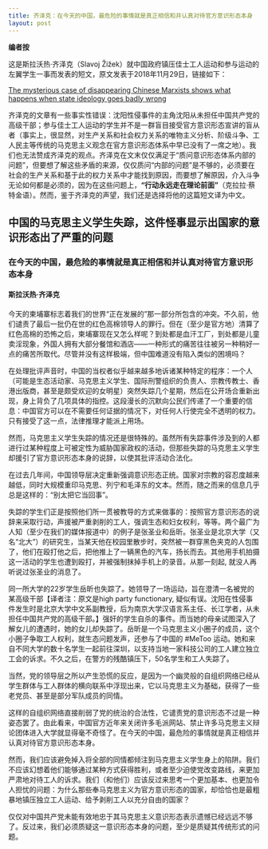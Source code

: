 ```yaml
---
title: 齐泽克：在今天的中国，最危险的事情就是真正相信和并认真对待官方意识形态本身
layout: post
---
```


**编者按**

这是斯拉沃热·齐泽克（Slavoj Žižek）就中国政府镇压佳士工人运动和参与运动的左翼学生一事而发表的短文，原文发表于2018年11月29日，链接如下：

[The mysterious case of disappearing Chinese Marxists shows what happens when state ideology goes badly wrong](https://www.independent.co.uk/voices/china-missing-marxists-communists-dissidents-students-beijing-peking-university-a8657621.html)

 齐泽克的文章有一些事实性错误：沈阳性侵事件的主角沈阳从未担任中国共产党的高级干部；参与佳士工人运动的学生并不是一群盲目接受官方意识形态宣讲的盲从者（事实上，很显然，对生产关系和社会权力关系的唯物主义分析、阶级斗争、工人民主等传统的马克思主义观念在官方意识形态体系中早已没有了一席之地）。我们也无法赞成齐泽克的观点。齐泽克在文末仅仅满足于“质问意识形态体系内部的问题”，但要想了解这些矛盾的来源，仅仅质问“内部的问题”是不够的，必须要在社会的生产关系和基于此的权力关系中才能找到原因，而要想了解原因，介入斗争无论如何都是必须的，因为在这些问题上，**“行动永远走在理论前面”**（克拉拉·蔡特金语）。然而，鉴于齐泽克的声望，我们还是选择将他的这篇短文译为中文。 

## 中国的马克思主义学生失踪，这件怪事显示出国家的意识形态出了严重的问题

### 在今天的中国，最危险的事情就是真正相信和并认真对待官方意识形态本身

#### 斯拉沃热·齐泽克

今天的柬埔寨标志着我们的世界“正在发展的”那一部分所包含的冲突。不久前，他们谴责了最后一批仍在世的红色高棉领导人的罪行。但在（至少是官方地）清算了红色高棉的恐怖之后，柬埔寨现在又怎么样呢？到处都是血汗工厂，到处都是儿童卖淫现象，外国人拥有大部分餐馆和酒店——一种形式的痛苦往往被另一种稍好一点的痛苦所取代。尽管并没有这样极端，但中国难道没有陷入类似的困境吗？

在处理批评声音时，中国的当权者似乎越来越多地诉诸某种特定的程序：一个人（可能是生态活动家、马克思主义学生、国际刑警组织的负责人、宗教传教士、香港出版商，甚至是颇受欢迎的女明星）突然失踪几个星期，然后在公开场合重新出现，身上背负了几项具体的指控。这段漫长的沉默向公民们传递了一个重要的信息：中国官方可以在不需要任何证据的情况下，对任何人行使完全不透明的权力。只有接受了这一点，法律推理才能派上用场。

然而，马克思主义学生失踪的情况还是很特殊的。虽然所有失踪事件涉及到的人都进行过某种程度上可被定性为威胁国家政权的活动，但那些失踪的马克思主义学生却援引了官方意识形态本身的说辞，以使其批评活动合法化。

在过去几年间，中国领导层决定重新强调意识形态正统。国家对宗教的容忍度越来越低，同时大规模重印马克思、列宁和毛泽东的文本。然而，随之而来的信息几乎总是这样的：“别太把它当回事”。

失踪的学生们正是按照他们所一贯被教导的方式来做事的：按照官方意识形态的说辞来采取行动，声援被严重剥削的工人，强调生态和妇女权利，等等。两个最广为人知（至少在我们的媒体报道中）的例子是张圣业和岳昕。张圣业是北京大学（又名“北大”）的研究生，当某天他在校园里散步时，突然被一群穿黑色夹克的人包围了，他们在殴打他之后，把他推上了一辆黑色的汽车，扬长而去。其他用手机拍摄这一活动的学生也遭到殴打，并被强制抹掉手机上的录音。从那一刻起, 就没人再听说过张圣业的消息了。

同一所大学的22岁学生岳昕也失踪了。她领导了一场运动，旨在澄清一名被党的某高级干部【译者注：原文是high party functionary, 疑似有误。沈阳在性侵事件发生时是北京大学中文系副教授，后为南京大学汉语言系主任、长江学者，从未担任中国共产党的高级干部。】强奸的学生自杀的事件。而当她的母亲试图深入了解女儿的遭遇时，她的女儿却失踪了。岳昕是一个马克思主义小圈子的成员，这个小圈子争取工人权利，就生态问题发声，还参与了中国的 #MeToo 运动。她和来自不同大学的数十名学生一起前往深圳，以支持当地一家科技公司的工人建立独立工会的诉求。不久之后，在警方的残酷镇压下，50名学生和工人失踪了。

当然，党的领导层之所以产生恐慌的反应，是因为一个幽灵般的自组织网络已经从学生群体与工人群体的横向联系中浮现出来，它以马克思主义为基础，获得了一些老党员、甚至是部分军队成员的同情。

这样的自组织网络直接削弱了党的统治的合法性，它谴责党的意识形态不过是一种姿态罢了。由此看来，中国官方近年来关闭许多毛派网站、禁止许多马克思主义辩论团体进入大学就显得毫不奇怪了。在今天的中国，最危险的事情就是真正相信并认真对待官方意识形态本身。

然而，我们应该避免掉入将全部的同情都倾注到马克思主义学生身上的陷阱。我们不应该幻想着他们能够通过某种方式获得胜利，或者至少迫使党改变路线，来更加严肃地对待工人的诉求。我们（和他们）应该反过来思考一个更加基本、也更加令人担忧的问题：为什么那些奉马克思主义为官方意识形态的国家，却恰恰也是最粗暴地镇压独立工人运动、给予剥削工人以充分自由的国家？

仅仅对中国共产党未能有效地忠于其马克思主义意识形态表示遗憾已经远远不够了。反过来，我们必须质疑这一意识形态本身的问题，至少是质疑其传统形式的问题。
